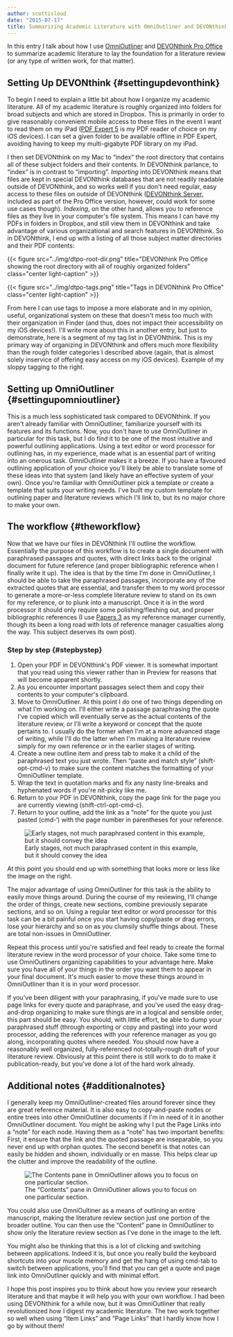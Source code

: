```yaml
---
author: scottisloud
date: "2015-07-17"
title: Summarizing Academic Literature with OmniOutliner and DEVONthink
---
```

In this entry I talk about how I use [OmniOutliner](https://www.omnigroup.com/omnioutliner/) and [DEVONthink Pro Office](http://devontechnologies.com) to summarize academic literature to lay the foundation for a literature review (or any type of written work, for that matter).

## Setting Up DEVONthink {#settingupdevonthink}

To begin I need to explain a little bit about how I organize my academic literature. All of my academic literature is roughly organized into folders for broad subjects and which are stored in Dropbox. This is primarily in order to give reasonably convenient mobile access to these files in the event I want to read them on my iPad ([PDF Expert 5](https://readdle.com/products/pdfexpert5) is my PDF reader of choice on my iOS devices). I can set a given folder to be available offline in PDF Expert, avoiding having to keep my multi-gigabyte PDF library on my iPad.

I then set DEVONthink on my Mac to &#8220;index&#8221; the root directory that contains all of these subject folders and their contents. In DEVONthink parlance, to &#8220;index&#8221; is in contrast to &#8220;importing&#8221;. _Importing_ into DEVONthink means that files are kept in special DEVONthink databases that are not readily readable outside of DEVONthink, and so works well if you don't need regular, easy access to these files on outside of DEVONthink ([DEVONthink Server](https://player.vimeo.com/video/49445176?title=0&byline=0&portrait=0&autoplay=0), included as part of the Pro Office version, however, could work for some use cases though). _Indexing_, on the other hand, allows you to reference files as they live in your computer's file system. This means I can have my PDFs in folders in Dropbox, and still view them in DEVONthink and take advantage of various organizational and search features in DEVONthink. So in DEVONthink, I end up with a listing of all those subject matter directories and their PDF contents:

{{< figure src="../img/dtpo-root-dir.png" title="DEVONthink Pro Office showing the root directory with all of roughly organized folders" class="center light-caption" >}}

{{< figure src="../img/dtpo-tags.png" title="Tags in DEVONthink Pro Office" class="center light-caption" >}}

From here I can use tags to impose a more elaborate and in my opinion, useful, organizational system on these that doesn't mess too much with their organization in Finder (and thus, does not impact their accessibility on my iOS devices!). I'll write more about this in another entry, but just to demonstrate, here is a segment of my tag list in DEVONthink. This is my primary way of organizing in DEVONthink and offers much more flexibility than the rough folder categories I described above (again, that is almost solely inservice of offering easy access on my iOS devices). Example of my sloppy tagging to the right.

## Setting up OmniOutliner {#settingupomnioutliner}

This is a much less sophisticated task compared to DEVONthink. If you aren't already familiar with OmniOutliner, familiarize yourself with its features and its functions. Now, you don't have to use OmniOutliner in particular for this task, but I do find it to be one of the most intuitive and powerful outlining applications. Using a text editor or word processor for outlining has, in my experience, made what is an essential part of writing into an onerous task. OmniOutliner makes it a breeze. If you have a favoured outlining application of your choice you'll likely be able to translate some of these ideas into that system (and likely have an effective system of your own). Once you're familiar with OmniOutliner pick a template or create a template that suits your writing needs. I've built my custom template for outlining paper and literature reviews which I'll link to, but its no major chore to make your own.

## The workflow {#theworkflow}

Now that we have our files in DEVONthink I'll outline the workflow. Essentially the purpose of this workflow is to create a single document with paraphrased passages and quotes, with direct links back to the original document for future reference (and proper bibliographic reference when I finally write it up). The idea is that by the time I'm done in OmniOutliner, I should be able to take the paraphrased passages, incorporate any of the extracted quotes that are essential, and transfer them to my word processor to generate a more-or-less complete literature review to stand on its own for my reference, or to plunk into a manuscript. Once it is in the word processor it should only require some polishing/fleshing out, and proper bibliographic references (I use [Papers 3](http://papersapp.com) as my reference manager currently, though its been a long road with lots of reference manager casualties along the way. This subject deserves its own post).

### Step by step {#stepbystep}

  1. Open your PDF in DEVONthink's PDF viewer. It is somewhat important that you read using this viewer rather than in Preview for reasons that will become apparent shortly.
  2. As you encounter important passages select them and copy their contents to your computer's clipboard.
  3. Move to OmniOutliner. At this point I do one of two things depending on what I'm working on. I'll either write a passage paraphrasing the quote I've copied which will eventually serve as the actual contents of the literature review, or I'll write a keyword or concept that the quote pertains to. I usually do the former when I'm at a more advanced stage of writing, while I'll do the latter when I'm making a literature review simply for my own reference or in the earlier stages of writing.
  4. Create a new outline item and press tab to make it a child of the paraphrased text you just wrote. Then &#8220;paste and match style&#8221; (shift-opt-cmd-v) to make sure the content matches the formatting of your OmniOutliner template.
  5. Wrap the text in quotation marks and fix any nasty line-breaks and hyphenated words if you're nit-picky like me.
  6. Return to your PDF in DEVONthink, copy the page link for the page you are currently viewing (shift-ctrl-opt-cmd-c).
  7. Return to your outline, add the link as a &#8220;note&#8221; for the quote you just pasted (cmd-&#8216;) with the page number in parentheses for your reference.

<figure>
  <img src="../img/omnioutliner-outline-example.png" alt="Early stages, not much paraphrased content in this example, but it should convey the idea" title="Early stages, not much paraphrased content in this example, but it should convey the idea" />
  <figcaption class="post-img-cap">
    Early stages, not much paraphrased content in this example, but it should convey the idea
  </figcaption>
</figure>

At this point you should end up with something that looks more or less like the image on the right.

The major advantage of using OmniOutliner for this task is the ability to easily move things around. During the course of my reviewing, I'll change the order of things, create new sections, combine previously separate sections, and so on. Using a regular text editor or word processor for this task can be a bit painful once you start having copy/paste or drag errors, lose your hierarchy and so on as you clumsily shuffle things about. These are total non-issues in OmniOutliner.

Repeat this process until you're satisfied and feel ready to create the formal literature review in the word processor of your choice. Take some time to use OmniOutliners organizing capabilities to your advantage here. Make sure you have all of your things in the order you want them to appear in your final document. It's much easier to move these things around in OmniOutliner than it is in your word processor.

If you've been diligent with your paraphrasing, if you've made sure to use page links for every quote and paraphrase, and you've used the easy drag-and-drop organizing to make sure things are in a logical and sensible order, this part should be easy. You should, with little effort, be able to dump your paraphrased stuff (through exporting or copy and pasting) into your word processor, adding the references with your reference manager as you go along, incorporating quotes where needed. You should now have a reasonably well organized, fully-referenced not-totally-rough draft of your literature review. Obviously at this point there is still work to do to make it publication-ready, but you've done a lot of the hard work already.

## Additional notes {#additionalnotes}

I generally keep my OmniOutliner-created files around forever since they are great reference material. It is also easy to copy-and-paste nodes or entire trees into other OmniOutliner documents if I'm in need of it in another OmniOutliner document. You might be asking why I put the Page Links into a &#8220;note&#8221; for each node. Having them as a &#8220;note&#8221; has two important benefits: First, it ensure that the link and the quoted passage are inseparable, so you never end up with orphan quotes. The second benefit is that notes can easily be hidden and shown, individually or en masse. This helps clear up the clutter and improve the readability of the outline.

<figure>
  <img src="../img/omnioutliner-content-pane.png" alt="The Contents pane in OmniOutliner allows you to focus on one particular section."/>
  <figcaption class="post-img-cap">
    The &#8220;Contents&#8221; pane in OmniOutliner allows you to focus on one particular section.
  </figcaption>
</figure>

You could also use OmniOultiner as a means of outlining an entire manuscript, making the literature review section just one portion of the broader outline. You can then use the &#8220;Content&#8221; pane in OmniOutliner to show only the literature review section as I've done in the image to the left.

You might also be thinking that this is a lot of clicking and switching between applications. Indeed it is, but once you really build the keyboard shortcuts into your muscle memory and get the hang of using cmd-tab to switch between applications, you'll find that you can get a quote and page link into OmniOutliner quickly and with minimal effort.

I hope this post inspires you to think about how you review your research literature and that maybe it will help you with your own workflow. I had been using DEVONthink for a while now, but it was OmniOutliner that really revolutionized how I digest my academic literature. The two work together so well when using &#8220;Item Links&#8221; and &#8220;Page Links&#8221; that I hardly know how I go by without them!

